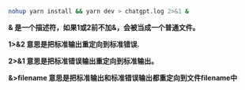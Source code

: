 ```bash
nohup yarn install && yarn dev > chatgpt.log 2>&1 & 
```

**& 是一个描述符，如果1或2前不加&，会被当成一个普通文件。**

**1>&2 意思是把标准输出重定向到标准错误.**

**2>&1 意思是把标准错误输出重定向到标准输出。**

**&>filename 意思是把标准输出和标准错误输出都重定向到文件filename中**
